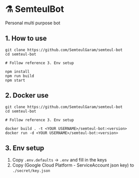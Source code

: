 # ⚗ SemteulBot
Personal multi purpose bot

## 1. How to use
```
git clone https://github.com/SemteulGaram/semteul-bot
cd semteul-bot

# Follow reference 3. Env setup

npm install
npm run build
npm start
```

## 2. Docker use
```
git clone https://github.com/SemteulGaram/semteul-bot
cd semteul-bot

# Follow reference 3. Env setup

docker build . -t <YOUR USERNAME>/semteul-bot:<version>
docker run -d <YOUR USERNAME>/semteul-bot:<version>
```

## 3. Env setup
1. Copy `.env.defaults` -> `.env` and fill in the keys
2. Copy (Google Cloud Platform - ServiceAccount json key) to `./secret/key.json`
